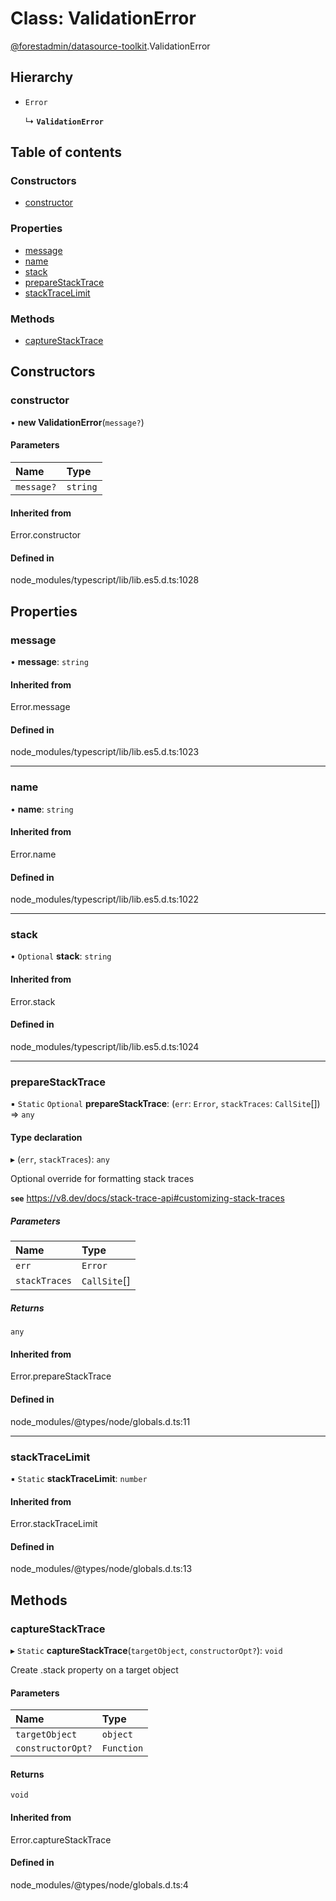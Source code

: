 # Class: ValidationError

[@forestadmin/datasource-toolkit](../wiki/@forestadmin.datasource-toolkit).ValidationError

## Hierarchy

- `Error`

  ↳ **`ValidationError`**

## Table of contents

### Constructors

- [constructor](../wiki/@forestadmin.datasource-toolkit.ValidationError#constructor)

### Properties

- [message](../wiki/@forestadmin.datasource-toolkit.ValidationError#message)
- [name](../wiki/@forestadmin.datasource-toolkit.ValidationError#name)
- [stack](../wiki/@forestadmin.datasource-toolkit.ValidationError#stack)
- [prepareStackTrace](../wiki/@forestadmin.datasource-toolkit.ValidationError#preparestacktrace)
- [stackTraceLimit](../wiki/@forestadmin.datasource-toolkit.ValidationError#stacktracelimit)

### Methods

- [captureStackTrace](../wiki/@forestadmin.datasource-toolkit.ValidationError#capturestacktrace)

## Constructors

### constructor

• **new ValidationError**(`message?`)

#### Parameters

| Name | Type |
| :------ | :------ |
| `message?` | `string` |

#### Inherited from

Error.constructor

#### Defined in

node_modules/typescript/lib/lib.es5.d.ts:1028

## Properties

### message

• **message**: `string`

#### Inherited from

Error.message

#### Defined in

node_modules/typescript/lib/lib.es5.d.ts:1023

___

### name

• **name**: `string`

#### Inherited from

Error.name

#### Defined in

node_modules/typescript/lib/lib.es5.d.ts:1022

___

### stack

• `Optional` **stack**: `string`

#### Inherited from

Error.stack

#### Defined in

node_modules/typescript/lib/lib.es5.d.ts:1024

___

### prepareStackTrace

▪ `Static` `Optional` **prepareStackTrace**: (`err`: `Error`, `stackTraces`: `CallSite`[]) => `any`

#### Type declaration

▸ (`err`, `stackTraces`): `any`

Optional override for formatting stack traces

**`see`** https://v8.dev/docs/stack-trace-api#customizing-stack-traces

##### Parameters

| Name | Type |
| :------ | :------ |
| `err` | `Error` |
| `stackTraces` | `CallSite`[] |

##### Returns

`any`

#### Inherited from

Error.prepareStackTrace

#### Defined in

node_modules/@types/node/globals.d.ts:11

___

### stackTraceLimit

▪ `Static` **stackTraceLimit**: `number`

#### Inherited from

Error.stackTraceLimit

#### Defined in

node_modules/@types/node/globals.d.ts:13

## Methods

### captureStackTrace

▸ `Static` **captureStackTrace**(`targetObject`, `constructorOpt?`): `void`

Create .stack property on a target object

#### Parameters

| Name | Type |
| :------ | :------ |
| `targetObject` | `object` |
| `constructorOpt?` | `Function` |

#### Returns

`void`

#### Inherited from

Error.captureStackTrace

#### Defined in

node_modules/@types/node/globals.d.ts:4
